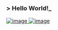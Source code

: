 ### > Hello World!_

[![image](https://user-images.githubusercontent.com/76183510/117904428-061b5000-b2da-11eb-8269-3ff44233a191.png)
](https://www.linkedin.com/in/ceydaeser/)
[![image](https://user-images.githubusercontent.com/76183510/117905232-87271700-b2db-11eb-92cf-f8c30f08a724.png)
](https://www.youtube.com/channel/UCKkx9iiNkWhjWUVSIOm9f7g)


<!--
**cceydae/cceydae** is a ✨ _special_ ✨ repository because its `README.md` (this file) appears on your GitHub profile.


Here are some ideas to get you started:

- 🔭 I’m currently working on ...
- 🌱 I’m currently learning ...
- 👯 I’m looking to collaborate on ...
- 🤔 I’m looking for help with ...
- 💬 Ask me about ...
- 📫 How to reach me: ...
- 😄 Pronouns: ...
- ⚡ Fun fact: ...
-->
